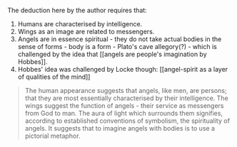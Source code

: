 The deduction here by the author requires that:

1.  Humans are characterised by intelligence.
2.  Wings as an image are related to messengers.
3.  Angels are in essence spiritual - they do not take actual bodies in the sense of forms - body is a form - Plato's cave allegory(?) - which is challenged by the idea that [[angels are people's imagination by Hobbes]].
4.  Hobbes' idea was challenged by Locke though: [[angel-spirit as a layer of qualities of the mind]]

> The human appearance suggests that angels, like men, are persons; that they are most essentially characterised by their intelligence. The wings suggest the function of angels - their service as messengers from God to man. The aura of light which surrounds them signifies, according to established conventions of symbolism, the spirituality of angels. It suggests that to imagine angels with bodies is to use a pictorial metaphor.

